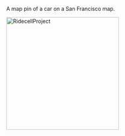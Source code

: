 A map pin of a car on a San Francisco map.

<img width="298" alt="RidecellProject" src="https://user-images.githubusercontent.com/18335159/62000157-36eab080-b085-11e9-9d09-89a42487d1ca.png">
